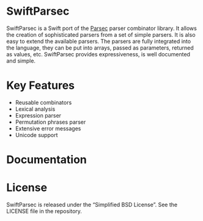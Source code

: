 # SwiftParsec

SwiftParsec is a Swift port of the [Parsec](https://github.com/aslatter/parsec) parser combinator library. It allows the creation of sophisticated parsers from a set of simple parsers. It is also easy to extend the available parsers. The parsers are fully integrated into the language, they can be put into arrays, passed as parameters, returned as values, etc. SwiftParsec provides expressiveness, is well documented and simple.

# Key Features

- Reusable combinators
- Lexical analysis
- Expression parser
- Permutation phrases parser
- Extensive error messages
- Unicode support

# Documentation

# License

SwiftParsec is released under the “Simplified BSD License”. See the LICENSE file in the repository.

